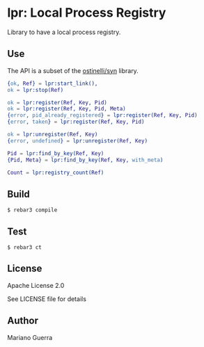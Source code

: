 lpr: Local Process Registry
===========================

Library to have a local process registry.

Use
---

The API is a subset of the [ostinelli/syn](https://github.com/ostinelli/syn) library.

```erlang
{ok, Ref} = lpr:start_link(),
ok = lpr:stop(Ref)

ok = lpr:register(Ref, Key, Pid)
ok = lpr:register(Ref, Key, Pid, Meta)
{error, pid_already_registered} = lpr:register(Ref, Key, Pid)
{error, taken} = lpr:register(Ref, Key, Pid)

ok = lpr:unregister(Ref, Key)
{error, undefined} = lpr:unregister(Ref, Key)

Pid = lpr:find_by_key(Ref, Key)
{Pid, Meta} = lpr:find_by_key(Ref, Key, with_meta)

Count = lpr:registry_count(Ref)
```

Build
-----

    $ rebar3 compile

Test
----

    $ rebar3 ct

License
-------

Apache License 2.0

See LICENSE file for details

Author
------

Mariano Guerra
